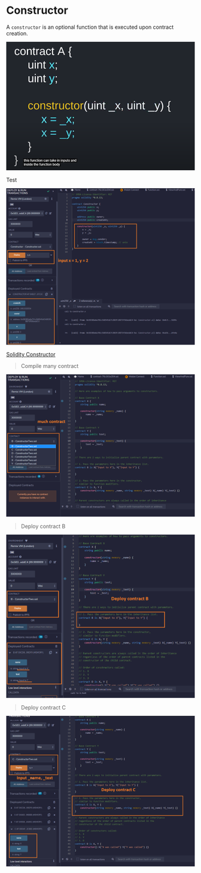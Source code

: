 # Constructor

A `constructor` is an optional function that is executed upon contract creation.

![Constructor!](./images/constructor.png "Constructor!")

Test

![Constructor!](./images/constructor_2.png "Constructor!")

[Solidity Constructor](https://solidity-by-example.org/constructor/)

> Compile many contract

![Constructor!](./images/constructor_3.png "Constructor!")

> Deploy contract B

![Constructor!](./images/constructor_4.png "Constructor!")

> Deploy contract C

![Constructor!](./images/constructor_5.png "Constructor!")